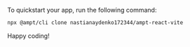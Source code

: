 To quickstart your app, run the following command: 

```bash
npx @ampt/cli clone nastianaydenko172344/ampt-react-vite
```

Happy coding!